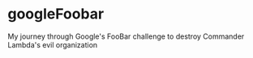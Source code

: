 # googleFoobar
My journey through Google's FooBar challenge to destroy Commander Lambda's evil organization

